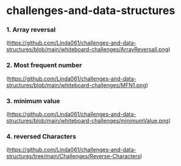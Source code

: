 # challenges-and-data-structures
 
 ### 1. Array reversal

 (https://github.com/Linda061/challenges-and-data-structures/blob/main/whiteboard-challenges/ArrayReversall.png)

 ### 2. Most frequent number

 (https://github.com/Linda061/challenges-and-data-structures/blob/main/whiteboard-challenges/MFN1.png)

 ### 3. minimum value
  (https://github.com/Linda061/challenges-and-data-structures/blob/main/whiteboard-challenges/minimumValue.png)

  ### 4. reversed Characters
  (https://github.com/Linda061/challenges-and-data-structures/tree/main/Challenges/Reverse-Characters)